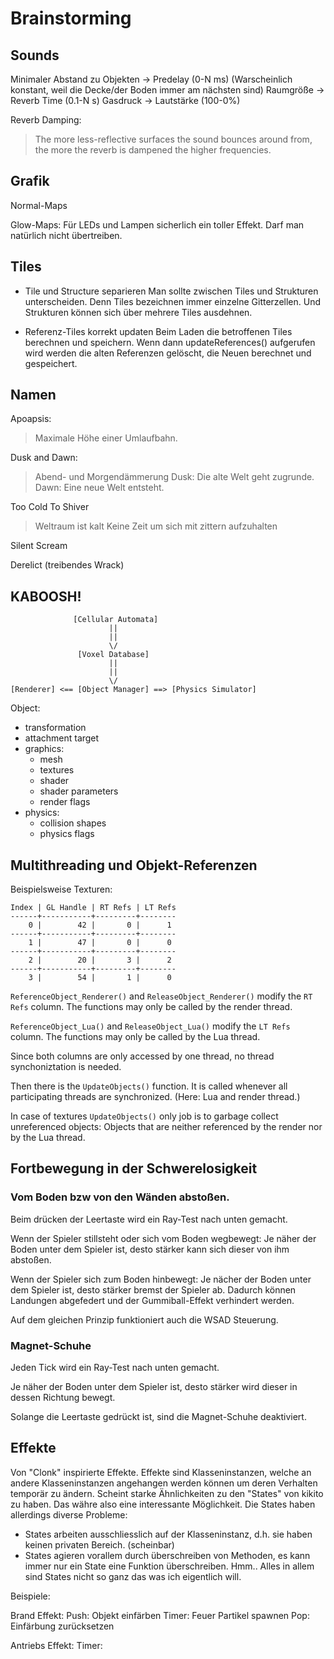 Brainstorming
=============

## Sounds

Minimaler Abstand zu Objekten -> Predelay (0-N ms) (Warscheinlich konstant, weil die Decke/der Boden immer am nächsten sind)
Raumgröße -> Reverb Time (0.1-N s)
Gasdruck -> Lautstärke (100-0%)

Reverb Damping:
> The more less-reflective surfaces the sound bounces around from, the more the reverb is dampened the higher frequencies.


## Grafik

Normal-Maps

Glow-Maps:
Für LEDs und Lampen sicherlich ein toller Effekt.
Darf man natürlich nicht übertreiben.


## Tiles

- Tile und Structure separieren
  Man sollte zwischen Tiles und Strukturen unterscheiden.
  Denn Tiles bezeichnen immer einzelne Gitterzellen.
  Und Strukturen können sich über mehrere Tiles ausdehnen.

- Referenz-Tiles korrekt updaten
  Beim Laden die betroffenen Tiles berechnen und speichern.
  Wenn dann updateReferences() aufgerufen wird werden die alten Referenzen gelöscht, die Neuen berechnet und gespeichert.


## Namen

Apoapsis:
> Maximale Höhe einer Umlaufbahn.

Dusk and Dawn:
> Abend- und Morgendämmerung
> Dusk: Die alte Welt geht zugrunde.
> Dawn: Eine neue Welt entsteht.

Too Cold To Shiver
> Weltraum ist kalt
> Keine Zeit um sich mit zittern aufzuhalten

Silent Scream

Derelict (treibendes Wrack)


## KABOOSH!

                  [Cellular Automata]
                          ||
                          ||
                          \/
                   [Voxel Database]
                          ||
                          ||
                          \/
    [Renderer] <== [Object Manager] ==> [Physics Simulator]

Object:
- transformation
- attachment target
- graphics:
  - mesh
  - textures
  - shader
  - shader parameters
  - render flags
- physics:
  - collision shapes
  - physics flags


## Multithreading und Objekt-Referenzen

Beispielsweise Texturen:

    Index | GL Handle | RT Refs | LT Refs
    ------+-----------+---------+--------
        0 |        42 |       0 |      1
    ------+-----------+---------+--------
        1 |        47 |       0 |      0
    ------+-----------+---------+--------
        2 |        20 |       3 |      2
    ------+-----------+---------+--------
        3 |        54 |       1 |      0

`ReferenceObject_Renderer()` and `ReleaseObject_Renderer()`
modify the `RT Refs` column.
The functions may only be called by the render thread.

`ReferenceObject_Lua()` and `ReleaseObject_Lua()`
modify the `LT Refs` column.
The functions may only be called by the Lua thread.

Since both columns are only accessed by one thread,
no thread synchoniztation is needed.

Then there is the `UpdateObjects()` function.
It is called whenever all participating threads are synchronized.
(Here: Lua and render thread.)

In case of textures `UpdateObjects()` only job is to garbage collect
unreferenced objects: Objects that are neither referenced by the render
nor by the Lua thread.


## Fortbewegung in der Schwerelosigkeit

### Vom Boden bzw von den Wänden abstoßen.

Beim drücken der Leertaste wird ein Ray-Test nach unten gemacht.

Wenn der Spieler stillsteht oder sich vom Boden wegbewegt:
Je näher der Boden unter dem Spieler ist, desto stärker kann sich dieser von ihm abstoßen.

Wenn der Spieler sich zum Boden hinbewegt:
Je nächer der Boden unter dem Spieler ist, desto stärker bremst der Spieler ab.
Dadurch können Landungen abgefedert und der Gummiball-Effekt verhindert werden.

Auf dem gleichen Prinzip funktioniert auch die WSAD Steuerung.


### Magnet-Schuhe

Jeden Tick wird ein Ray-Test nach unten gemacht.

Je näher der Boden unter dem Spieler ist, desto stärker wird dieser in dessen Richtung bewegt.

Solange die Leertaste gedrückt ist, sind die Magnet-Schuhe deaktiviert.


## Effekte

Von "Clonk" inspirierte Effekte.
Effekte sind Klasseninstanzen, welche an andere Klasseninstanzen angehangen werden
können um deren Verhalten temporär zu ändern. Scheint starke Ähnlichkeiten zu
den "States" von kikito zu haben. Das währe also eine interessante Möglichkeit.
Die States haben allerdings diverse Probleme:
- States arbeiten ausschliesslich auf der Klasseninstanz,
  d.h. sie haben keinen privaten Bereich. (scheinbar)
- States agieren vorallem durch überschreiben von Methoden,
  es kann immer nur ein State eine Funktion überschreiben.
  Hmm..
Alles in allem sind States nicht so ganz das was ich eigentlich will.

Beispiele:

Brand Effekt:
    Push:  Objekt einfärben
    Timer: Feuer Partikel spawnen
    Pop: Einfärbung zurücksetzen

Antriebs Effekt:
    Timer:
